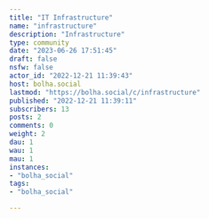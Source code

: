 ```yaml
---
title: "IT Infrastructure" 
name: "infrastructure"
description: "Infrastructure"
type: community
date: "2023-06-26 17:51:45"
draft: false
nsfw: false
actor_id: "2022-12-21 11:39:43"
host: bolha.social
lastmod: "https://bolha.social/c/infrastructure"
published: "2022-12-21 11:39:11"
subscribers: 13
posts: 2
comments: 0
weight: 2
dau: 1
wau: 1
mau: 1
instances:
- "bolha_social"
tags: 
- "bolha_social"

---
```


